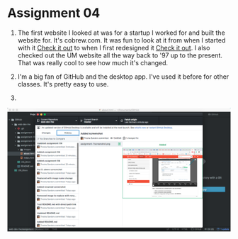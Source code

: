 # Assignment 04

1. The first website I looked at was for a startup I worked for and built the website for. It's cobrew.com. It was fun to look at it from when I started with it [Check it out](https://web.archive.org/web/20171016213333/https://www.cobrew.com/) to when I first redesigned it [Check it out](https://web.archive.org/web/20180427104247/https://cobrew.com/). I also checked out the UM website all the way back to '97 up to the present. That was really cool to see how much it's changed.

2. I'm a big fan of GitHub and the desktop app. I've used it before for other classes. It's pretty easy to use.

3.
![screenshot-04](./images/screenshot-04.png)
